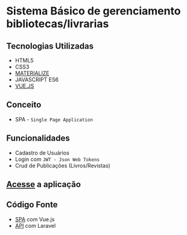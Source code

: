 # Sistema Básico de gerenciamento bibliotecas/livrarias

## Tecnologias Utilizadas
- HTML5
- CSS3
- [MATERIALIZE](https://materializecss.com/)
- JAVASCRIPT ES6
- [VUE.JS](https://vuejs.org/)

## Conceito
- SPA - `Single Page Application`

## Funcionalidades
- Cadastro de Usuários
- Login com `JWT - Json Web Tokens`
- Crud de Publicações (Livros/Revistas)

## [Acesse](https://railton98.github.io/library/) a aplicação

## Código Fonte
- [SPA](https://github.com/Railton98/library-spa) com Vue.js
- [API](https://github.com/Railton98/library-api) com Laravel
